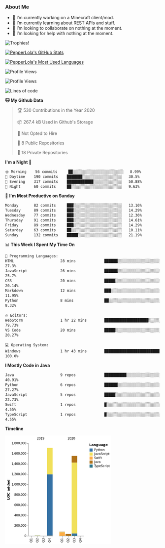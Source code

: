 
### About Me

- 🔭 I’m currently working on a Minecraft client/mod.
- 🌱 I’m currently learning about REST APIs and stuff.
- 👯 I’m looking to collaborate on nothing at the moment.
- 🤔 I’m looking for help with nothing at the moment.

![Trophies!](https://github-profile-trophy.vercel.app/?username=PepperLola&column=10&theme=chalk)

[![PepperLola's GitHub Stats](https://github-readme-stats.vercel.app/api?username=PepperLola&theme=dark&show_icons=true)](https://github.com/anuraghazra/github-readme-stats/)

[![PepperLola's Most Used Languages](https://github-readme-stats.vercel.app/api/top-langs/?username=PepperLola&layout=compact)](https://github.com/anuraghazra/github-readme-stats/)

![Profile Views](https://komarev.com/ghpvc/?username=PepperLola)

<!--START_SECTION:waka-->
![Profile Views](http://img.shields.io/badge/Profile%20Views-0-blue)

![Lines of code](https://img.shields.io/badge/From%20Hello%20World%20I%27ve%20Written-4.9%20million%20lines%20of%20code-blue)

**🐱 My Github Data** 

> 🏆 530 Contributions in the Year 2020
 > 
> 📦 267.4 kB Used in Github's Storage 
 > 
> 🚫 Not Opted to Hire
 > 
> 📜 8 Public Repositories
 > 
> 🔑 18 Private Repositories 

**I'm a Night 🦉** 

```text
🌞 Morning    56 commits     ██░░░░░░░░░░░░░░░░░░░░░░░   8.99% 
🌆 Daytime    190 commits    ███████░░░░░░░░░░░░░░░░░░   30.5% 
🌃 Evening    317 commits    ████████████░░░░░░░░░░░░░   50.88% 
🌙 Night      60 commits     ██░░░░░░░░░░░░░░░░░░░░░░░   9.63%

```
📅 **I'm Most Productive on Sunday** 

```text
Monday       82 commits     ███░░░░░░░░░░░░░░░░░░░░░░   13.16% 
Tuesday      89 commits     ███░░░░░░░░░░░░░░░░░░░░░░   14.29% 
Wednesday    77 commits     ███░░░░░░░░░░░░░░░░░░░░░░   12.36% 
Thursday     91 commits     ███░░░░░░░░░░░░░░░░░░░░░░   14.61% 
Friday       89 commits     ███░░░░░░░░░░░░░░░░░░░░░░   14.29% 
Saturday     63 commits     ██░░░░░░░░░░░░░░░░░░░░░░░   10.11% 
Sunday       132 commits    █████░░░░░░░░░░░░░░░░░░░░   21.19%

```


📊 **This Week I Spent My Time On** 

```text
💬 Programming Languages: 
HTML                     28 mins             ██████░░░░░░░░░░░░░░░░░░░   27.3% 
JavaScript               26 mins             ██████░░░░░░░░░░░░░░░░░░░   25.7% 
CSS                      20 mins             █████░░░░░░░░░░░░░░░░░░░░   20.14% 
Markdown                 12 mins             ███░░░░░░░░░░░░░░░░░░░░░░   11.95% 
Python                   8 mins              ██░░░░░░░░░░░░░░░░░░░░░░░   8.32%

🔥 Editors: 
WebStorm                 1 hr 22 mins        ████████████████████░░░░░   79.73% 
VS Code                  20 mins             █████░░░░░░░░░░░░░░░░░░░░   20.27%

💻 Operating System: 
Windows                  1 hr 43 mins        █████████████████████████   100.0%

```

**I Mostly Code in Java** 

```text
Java                     9 repos             ██████████░░░░░░░░░░░░░░░   40.91% 
Python                   6 repos             ██████░░░░░░░░░░░░░░░░░░░   27.27% 
JavaScript               5 repos             █████░░░░░░░░░░░░░░░░░░░░   22.73% 
Swift                    1 repos             █░░░░░░░░░░░░░░░░░░░░░░░░   4.55% 
TypeScript               1 repos             █░░░░░░░░░░░░░░░░░░░░░░░░   4.55%

```


**Timeline**

![Chart not found](https://github.com/PepperLola/PepperLola/blob/master/charts/bar_graph.png) 


<!--END_SECTION:waka-->
